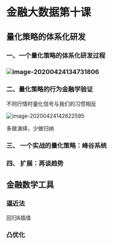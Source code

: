# 金融大数据第十课

## 量化策略的体系化研发

### 一、一个量化策略的体系化研发过程

###   ![image-20200424134731806](C:\Users\段雨辰\AppData\Roaming\Typora\typora-user-images\image-20200424134731806.png)

### 二、量化策略的行为金融学验证

不同行情时量化信号与我们的习惯相反

![image-20200424142622595](C:\Users\段雨辰\AppData\Roaming\Typora\typora-user-images\image-20200424142622595.png)

多做演绎，少做归纳

### 三、 一个实战的量化策略：峰谷系统

### 四、 扩展：再谈趋势



## 金融数学工具

### 逼近法

回归&插值

### 凸优化




